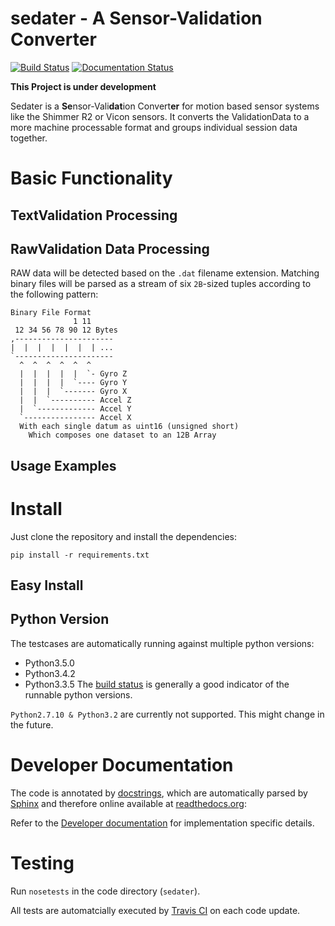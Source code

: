 # sedater - A Sensor-Validation Converter
[![Build Status](https://travis-ci.org/nce/sedater.svg?branch=master)](https://travis-ci.org/nce/sedater)
[![Documentation Status](https://readthedocs.org/projects/sedater/badge/?version=latest)](http://sedater.readthedocs.org/en/latest/?badge=latest)

**This Project is under development**

Sedater is a **Se**nsor-Vali**dat**ion Convert**er** for motion based sensor 
systems like the Shimmer R2 or Vicon sensors. It converts the ValidationData to 
a more machine processable format and groups individual session data together.

# Basic Functionality

## TextValidation Processing

## RawValidation Data Processing

RAW data will be detected based on the `.dat` filename extension.
Matching binary files will be parsed as a stream of six `2B`-sized tuples 
according to the following pattern:

	Binary File Format
	              1 11
	 12 34 56 78 90 12 Bytes
	,----------------------
	|  |  |  |  |  |  | ...
	`----------------------
	  ^  ^  ^  ^  ^  ^
	  |  |  |  |  |  `- Gyro Z
	  |  |  |  |  `---- Gyro Y
	  |  |  |  `------- Gyro X
	  |  |  `---------- Accel Z
	  |  `------------- Accel Y
	  `---------------- Accel X
	  With each single datum as uint16 (unsigned short)
		Which composes one dataset to an 12B Array

## Usage Examples

# Install
Just clone the repository and install the dependencies:
```
pip install -r requirements.txt
```

## Easy Install

## Python Version
The testcases are automatically running against multiple python versions:
- Python3.5.0
- Python3.4.2
- Python3.3.5
The [build status](https://travis-ci.org/nce/sedater) is 
generally a good indicator of the runnable python versions.

`Python2.7.10 & Python3.2` are currently not supported. This might change in the future.

# Developer Documentation
The code is annotated by [docstrings](https://en.wikipedia.org/wiki/Docstring), 
which are automatically parsed by [Sphinx](http://sphinx-doc.org/) and therefore 
online available at [readthedocs.org](readthedocs.org):

Refer to the [Developer documentation](http://sedater.readthedocs.org/en/latest/)
for implementation specific details.

# Testing
Run `nosetests` in the code directory (`sedater`). 

All tests are automatcially executed by [Travis CI](travis-ci.org)
on each code update.
